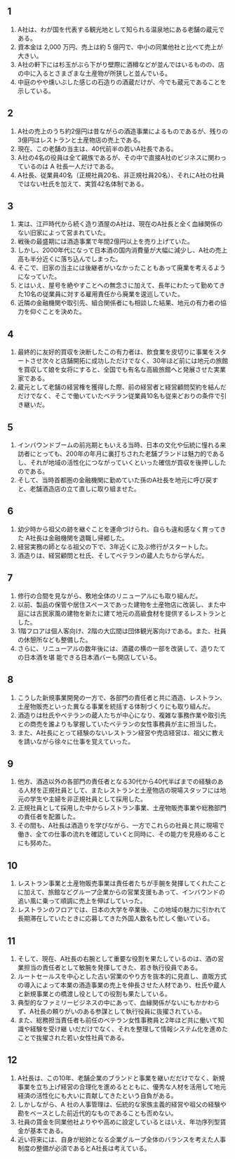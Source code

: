 ## 1
1. A社は、わが国を代表する観光地として知られる温泉地にある老舗の蔵元である。
2. 資本金は 2,000 万円、売上は約 5 億円で、中小の同業他社と比べて売上が大きい。
3. A社の軒下には杉玉がぶら下がり壁際に酒樽などが並んではいるものの、店の中に入るとさまざまな土産物が所狭しと並んでいる。
4. 中庭のやや燻いぶした感じの石造りの酒蔵だけが、今でも蔵元であることを示している。

## 2
1. A社の売上のうち約2億円は昔ながらの酒造事業によるものであるが、残りの3億円はレストランと土産物店の売上である。
2. 現在、この老舗の当主は、40代前半の若いA社長である。
3. A社の4名の役員は全て親族であるが、その中で直接A社のビジネスに関わっているのは A 社長一人だけである。
4. A社長、従業員40名（正規社員20名、非正規社員20名）、それにA社の社員ではない杜氏を加えて、実質42名体制である。

## 3
1. 実は、江戸時代から続く造り酒屋のA社は、現在のA社長と全く血縁関係のない旧家によって営まれていた。
2. 戦後の最盛期には酒造事業で年間2億円以上を売り上げていた。
3. しかし、2000年代になって日本酒の国内消費量が大幅に減少し、A社の売上高も半分近くに落ち込んでしまった。
4. そこで、旧家の当主には後継者がいなかったこともあって廃業を考えるようになっていた。
5. とはいえ、屋号を絶やすことへの無念さに加えて、長年にわたって勤めてきた10名の従業員に対する雇用責任から廃業を逡巡していた。
6. 近隣の金融機関や取引先、組合関係者にも相談した結果、地元の有力者の協力を仰ぐことを決めた。

## 4
1. 最終的に友好的買収を決断したこの有力者は、飲食業を皮切りに事業をスタートさせ次々と店舗開拓に成功しただけでなく、30年ほど前には地元の旅館を買収して娘を女将にすると、全国でも有名な高級旅館へと発展させた実業家である。
2. 蔵元として老舗の経営権を獲得した際、前の経営者と経営顧問契約を結んだだけでなく、そこで働いていたベテラン従業員10名も従来どおりの条件で引き継いだ。

## 5
1. インバウンドブームの前兆期ともいえる当時、日本の文化や伝統に憧れる来訪者にとっても、200年の年月に裏打ちされた老舗ブランドは魅力的であるし、それが地域の活性化につながっていくといった確信が買収を後押ししたのである。
2. そして、当時首都圏の金融機関に勤めていた孫のA社長を地元に呼び戻すと、老舗酒造店の立て直しに取り組ませた。

## 6
1. 幼少時から祖父の跡を継ぐことを運命づけられ、自らも違和感なく育ってきた A社長は金融機関を退職し帰郷した。
2. 経営実務の師となる祖父の下で、3年近くに及ぶ修行がスタートした。
3. 酒造りは、経営顧問と杜氏、そしてベテランの蔵人たちから学んだ。

## 7
1. 修行の合間を見ながら、敷地全体のリニューアルにも取り組んだ。
2. 以前、製品の保管や居住スペースであった建物を土産物店に改装し、また中庭には古民家風の建物を新たに建て地元の高級食材を提供するレストランとした。
3. 1階フロアは個人客向け、2階の大広間は団体観光客向けである。また、社員の休憩所なども整備した。
4. さらに、リニューアルの数年後には、酒蔵の横の一部を改装して、造りたての日本酒を堪
能できる日本酒バーも開店している。

## 8
1. こうした新規事業開発の一方で、各部門の責任者と共に酒造、レストラン、土産物販売といった異なる事業を統括する体制づくりにも取り組んだ。
2. 酒造りは杜氏やベテランの蔵人たちが中心になり、複雑な事務作業や取引先との商売を誰よりも掌握していたベテランの女性事務員が主に担当した。
3. また、A社長にとって経験のないレストラン経営や売店経営は、祖父に教えを請いながら徐々に仕事を覚えていった。

## 9
1. 他方、酒造以外の各部門の責任者となる30代から40代半ばまでの経験のある人材を正規社員として、またレストランと土産物店の現場スタッフには地元の学生や主婦を非正規社員として採用した。
2. 正規社員として採用した中からレストラン事業、土産物販売事業や総務部門の責任者を配置した。
3. その間も、A社長は酒造りを学びながら、一方でこれらの社員と共に現場で働き、全ての仕事の流れを確認していくと同時に、その能力を見極めることにも努めた。

## 10
1. レストラン事業と土産物販売事業は責任者たちが手腕を発揮してくれたことに加えて、旅館などグループ企業からの営業支援もあって、インバウンドの追い風に乗って順調に売上を伸ばしていった。
2. レストランのフロアでは、日本の大学を卒業後、この地域の魅力に引かれて長期滞在していたときに応募してきた外国人数名も忙しく働いている。

## 11
1. そして、現在、A社長の右腕として重要な役割を果たしているのは、酒の営業担当の責任者として敏腕を発揮してきた、若き執行役員である。
2. ルートセールスを中心とした古い営業のやり方を抜本的に見直し、直販方式の導入によって本業の酒造事業の売上を伸長させた人材であり、杜氏や蔵人と新規事業との橋渡し役としての役割も果たしている。
3. 典型的なファミリービジネスの中にあって、血縁関係がないにもかかわらず、A社長の頼りがいのある参謀として執行役員に抜擢されている。
4. また、総務担当責任者も前任のベテラン女性事務員と2年ほど共に働いて知識や経験を受け継
いだだけでなく、それを整理して情報システム化を進めたことで抜擢された若い女性社員である。

## 12
1. A社長は、この10年、老舗企業のブランドと事業を継いだだけでなく、新規事業を立ち上げ経営の合理化を進めるとともに、優秀な人材を活用して地元経済の活性化にも大いに貢献してきたという自負がある。
2. しかしながら、A 社の人事管理は、伝統的な家族主義的経営や祖父の経験や勘をベースとした前近代的なものであることも否めない。
3. 社員の賃金を同業他社よりやや高めに設定しているとはいえ、年功序列型賃金が基本である。
4. 近い将来には、自身が総帥となる企業グループ全体のバランスを考えた人事制度の整備が必須であるとA社長は考えている。